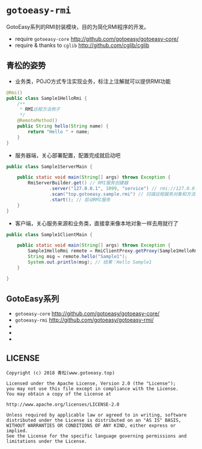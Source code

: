 # `gotoeasy-rmi`
GotoEasy系列的RMI封装模块，目的为简化RMI程序的开发。

- require `gotoeasy-core` http://github.com/gotoeasy/gotoeasy-core/
- require & thanks to `cglib` http://github.com/cglib/cglib

## 青松的姿势
- 业务类，POJO方式专注实现业务，标注上注解就可以提供RMI功能
```java
@Rmi()
public class Sample1HelloRmi {
    /**
     * RMI远程方法例子
     */
    @RemoteMethod()
    public String hello(String name) {
        return "Hello " + name;
    }
}
```

- 服务器端，关心部署配置，配置完成就启动吧
```java
public class Sample1ServerMain {

	public static void main(String[] args) throws Exception {
		RmiServerBuilder.get() // RMI服务创建器
				.server("127.0.0.1", 1099, "service") // rmi://127.0.0.1:1099/service
				.scan("top.gotoeasy.sample.rmi") // 扫描远程服务对象和方法
				.start(); // 启动RMI服务
	}
}
```

- 客户端，关心服务来源和业务类，直接拿来像本地对象一样去用就行了
```java
public class Sample1ClientMain {

	public static void main(String[] args) throws Exception {
		Sample1HelloRmi remote = RmiClientProxy.getProxy(Sample1HelloRmi.class, "rmi://127.0.0.1:1099/service");
		String msg = remote.hello("Sample1");
		System.out.println(msg); // 结果：Hello Sample1
	}

}
```

## GotoEasy系列
- `gotoeasy-core` http://github.com/gotoeasy/gotoeasy-core/
- `gotoeasy-rmi` http://github.com/gotoeasy/gotoeasy-rmi/
- 
- 
- 

## LICENSE

    Copyright (c) 2018 青松(www.gotoeasy.top)

    Licensed under the Apache License, Version 2.0 (the "License");
    you may not use this file except in compliance with the License.
    You may obtain a copy of the License at

    http://www.apache.org/licenses/LICENSE-2.0

    Unless required by applicable law or agreed to in writing, software
    distributed under the License is distributed on an "AS IS" BASIS,
    WITHOUT WARRANTIES OR CONDITIONS OF ANY KIND, either express or implied.
    See the License for the specific language governing permissions and
    limitations under the License.
